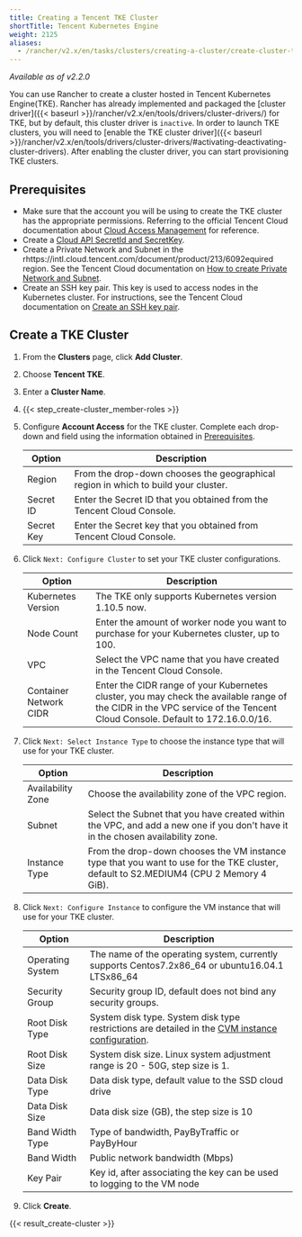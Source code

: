 ```yaml
---
title: Creating a Tencent TKE Cluster
shortTitle: Tencent Kubernetes Engine
weight: 2125
aliases:
  - /rancher/v2.x/en/tasks/clusters/creating-a-cluster/create-cluster-tke/
---
```


_Available as of v2.2.0_

You can use Rancher to create a cluster hosted in Tencent Kubernetes Engine(TKE). Rancher has already implemented and packaged the [cluster driver]({{< baseurl >}}/rancher/v2.x/en/tools/drivers/cluster-drivers/) for TKE, but by default, this cluster driver is `inactive`. In order to launch TKE clusters, you will need to [enable the TKE cluster driver]({{< baseurl >}}/rancher/v2.x/en/tools/drivers/cluster-drivers/#activating-deactivating-cluster-drivers). After enabling the cluster driver, you can start provisioning TKE clusters.

## Prerequisites

- Make sure that the account you will be using to create the TKE cluster has the appropriate permissions. Referring to the official Tencent Cloud documentation about [Cloud Access Management](https://intl.cloud.tencent.com/document/product/598/10600) for reference.
- Create a [Cloud API SecretId and SecretKey](https://console.cloud.tencent.com/capi). 
- Create a Private Network and Subnet in the rhttps://intl.cloud.tencent.com/document/product/213/6092equired region. See the Tencent Cloud documentation on [How to create Private Network and Subnet](https://intl.cloud.tencent.com/document/product/215/4927).
- Create an SSH key pair. This key is used to access nodes in the Kubernetes cluster. For instructions, see the Tencent Cloud documentation on [Create an SSH key pair](https://intl.cloud.tencent.com/document/product/213/6092).


## Create a TKE Cluster
1. From the **Clusters** page, click **Add Cluster**.

2. Choose **Tencent TKE**.

3. Enter a **Cluster Name**.

4. {{< step_create-cluster_member-roles >}}

5. Configure **Account Access** for the TKE cluster. Complete each drop-down and field using the information obtained in [Prerequisites](#prerequisites).

    | Option    | Description                                                                                                          |
    | ---------- | -------------------------------------------------------------------------------------------------------------------- |
    | Region     | From the drop-down chooses the geographical region in which to build your cluster.                                    |
    | Secret ID  | Enter the Secret ID that you obtained from the Tencent Cloud Console. |
    | Secret Key | Enter the Secret key that you obtained from Tencent Cloud Console. |

6. Click `Next: Configure Cluster` to set your TKE cluster configurations.

    | Option | Description                                                                                                          |
    | ---------- | -------------------------------------------------------------------------------------------------------------------- |
    | Kubernetes Version | The TKE only supports Kubernetes version 1.10.5 now.  |
    | Node Count  | Enter the amount of worker node you want to purchase for your Kubernetes cluster, up to 100. |
    | VPC | Select the VPC name that you have created in the Tencent Cloud Console. |
    | Container Network CIDR | Enter the CIDR range of your Kubernetes cluster, you may check the available range of the CIDR in the VPC service of the Tencent Cloud Console. Default to 172.16.0.0/16. |

7. Click `Next: Select Instance Type` to choose the instance type that will use for your TKE cluster.

    | Option | Description                                                                                                          |
    | ---------- | -------------------------------------------------------------------------------------------------------------------- |
    | Availability Zone | Choose the availability zone of the VPC region.  |
    | Subnet  | Select the Subnet that you have created within the VPC, and add a new one if you don't have it in the chosen availability zone. |
    | Instance Type | From the drop-down chooses the VM instance type that you want to use for the TKE cluster, default to S2.MEDIUM4 (CPU 2 Memory 4 GiB). |

8. Click `Next: Configure Instance` to configure the VM instance that will use for your TKE cluster.

    Option | Description
    -------|------------
    Operating System | The name of the operating system, currently supports Centos7.2x86_64 or ubuntu16.04.1 LTSx86_64
    Security Group | Security group ID, default does not bind any security groups.
    Root Disk Type | System disk type. System disk type restrictions are detailed in the [CVM instance configuration](https://cloud.tencent.com/document/product/213/11518).
    Root Disk Size | System disk size. Linux system adjustment range is 20 - 50G, step size is 1.
    Data Disk Type | Data disk type, default value to the SSD cloud drive
    Data Disk Size | Data disk size (GB), the step size is 10
    Band Width Type | Type of bandwidth, PayByTraffic or PayByHour
    Band Width | Public network bandwidth (Mbps)
    Key Pair | Key id, after associating the key can be used to logging to the VM node

9. Click **Create**.

{{< result_create-cluster >}}
